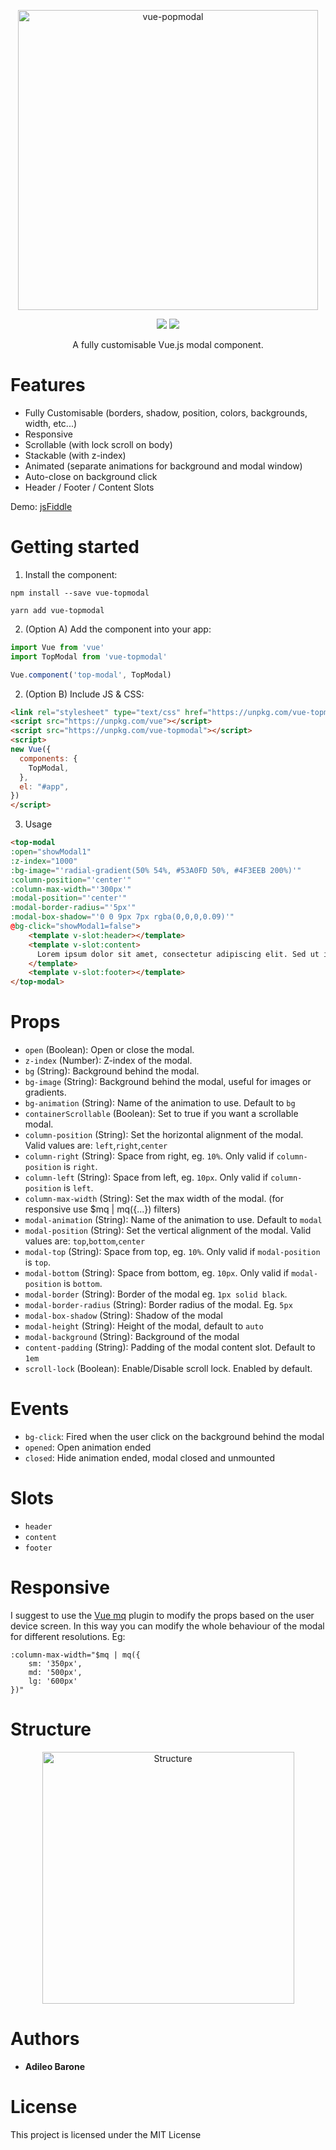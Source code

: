 <p align="center">
<img src="https://github.com/adileo/vue-topmodal/raw/master/topmodal.png" width="480" alt="vue-popmodal"/>
</p>

<p align="center">
<a href="https://www.npmjs.com/package/vue-topmodal"><img src="https://img.shields.io/npm/v/vue-topmodal.svg"/></a> <a href="https://vuejs.org/"><img src="https://img.shields.io/badge/vue-2.x-brightgreen.svg"/></a>
</p>

<p align="center">
A fully customisable Vue.js modal component.
</p>

# Features
* Fully Customisable (borders, shadow, position, colors, backgrounds, width, etc...)
* Responsive
* Scrollable (with lock scroll on body)
* Stackable (with z-index)
* Animated (separate animations for background and modal window)
* Auto-close on background click
* Header / Footer / Content Slots

Demo: [jsFiddle](https://jsfiddle.net/adileo/eqah2189/)
# Getting started

1. Install the component:

```
npm install --save vue-topmodal
```
```
yarn add vue-topmodal
```

2. (Option A) Add the component into your app:

```javascript
import Vue from 'vue'
import TopModal from 'vue-topmodal'

Vue.component('top-modal', TopModal)
```

2. (Option B) Include JS & CSS:
```html
<link rel="stylesheet" type="text/css" href="https://unpkg.com/vue-topmodal/dist/TopModal.css">
<script src="https://unpkg.com/vue"></script>
<script src="https://unpkg.com/vue-topmodal"></script>
<script>
new Vue({
  components: {
    TopModal,
  },
  el: "#app",
})
</script>
```
3. Usage
```html
<top-modal 
:open="showModal1"
:z-index="1000"
:bg-image="'radial-gradient(50% 54%, #53A0FD 50%, #4F3EEB 200%)'"
:column-position="'center'"
:column-max-width="'300px'"
:modal-position="'center'"
:modal-border-radius="'5px'"
:modal-box-shadow="'0 0 9px 7px rgba(0,0,0,0.09)'"
@bg-click="showModal1=false">
    <template v-slot:header></template>
    <template v-slot:content>
      Lorem ipsum dolor sit amet, consectetur adipiscing elit. Sed ut ipsum a dolor ultricies volutpat.
    </template>
    <template v-slot:footer></template>
</top-modal>
```
# Props
* `open` (Boolean): Open or close the modal.
* `z-index` (Number): Z-index of the modal.
* `bg` (String): Background behind the modal.
* `bg-image` (String): Background behind the modal, useful for images or gradients.
* `bg-animation` (String): Name of the animation to use. Default to `bg`
* `containerScrollable` (Boolean): Set to true if you want a scrollable modal.
* `column-position` (String): Set the horizontal alignment of the modal. Valid values are: `left`,`right`,`center`
* `column-right` (String): Space from right, eg. `10%`. Only valid if `column-position` is `right`.
* `column-left` (String): Space from left, eg. `10px`. Only valid if `column-position` is `left`.
* `column-max-width` (String): Set the max width of the modal. (for responsive use $mq | mq({...}) filters)
* `modal-animation` (String): Name of the animation to use. Default to `modal`
* `modal-position` (String): Set the vertical alignment of the modal. Valid values are: `top`,`bottom`,`center`
* `modal-top` (String): Space from top, eg. `10%`. Only valid if `modal-position` is `top`.
* `modal-bottom` (String): Space from bottom, eg. `10px`. Only valid if `modal-position` is `bottom`.
* `modal-border` (String): Border of the modal eg. `1px solid black`.
* `modal-border-radius` (String): Border radius of the modal. Eg. `5px`
* `modal-box-shadow` (String): Shadow of the modal
* `modal-height` (String): Height of the modal, default to `auto`
* `modal-background` (String): Background of the modal
* `content-padding` (String): Padding of the modal content slot. Default to `1em`
* `scroll-lock` (Boolean): Enable/Disable scroll lock. Enabled by default.

# Events
* `bg-click`: Fired when the user click on the background behind the modal
* `opened`: Open animation ended
* `closed`: Hide animation ended, modal closed and unmounted

# Slots
* `header`
* `content`
* `footer`

# Responsive
I suggest to use the [Vue mq](https://github.com/AlexandreBonaventure/vue-mq) plugin to modify the props based on the user device screen.
In this way you can modify the whole behaviour of the modal for different resolutions.
Eg:
```
:column-max-width="$mq | mq({
    sm: '350px',
    md: '500px',
    lg: '600px'
})"
```

# Structure
<p align="center">
<img src="https://github.com/adileo/vue-topmodal/raw/master/structure.png" height="403" alt="Structure"/>
</p>

# Authors

* **Adileo Barone**

# License

This project is licensed under the MIT License